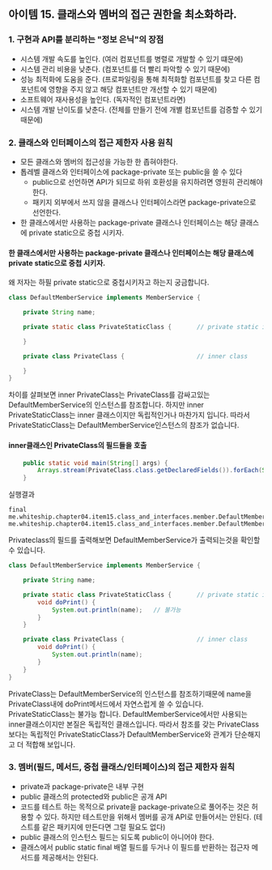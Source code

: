 ## 아이템 15. 클래스와 멤버의 접근 권한을 최소화하라.
### 1. 구현과 API를 분리하는 "정보 은닉"의 장점
- 시스템 개발 속도를 높인다. (여러 컴포넌트를 병렬로 개발할 수 있기 떄문에)
- 시스템 관리 비용을 낮춘다. (컴포넌트를 더 빨리 파악할 수 있기 때문에)
- 성능 최적화에 도움을 준다. (프로파일링을 통해 최적화할 컴포넌트를 찾고 다른 컴포넌트에 영향을 주지 않고 해당 컴포넌트만 개선할 수 있기 때문에)
- 소프트웨어 재사용성을 높인다. (독자적인 컴포넌트라면)
- 시스템 개발 난이도를 낮춘다. (전체를 만들기 전에 개별 컴포넌트를 검증할 수 있기 때문에)

### 2. 클래스와 인터페이스의 접근 제한자 사용 원칙
- 모든 클래스와 멤버의 접근성을 가능한 한 좁혀야한다.
- 톱레벨 클래스와 인터페이스에 package-private 또는 public을 쓸 수 있다
	- public으로 선언하면 API가 되므로 하위 호환성을 유지하려면 영원히 관리해야 한다.
    - 패키지 외부에서 쓰지 않을 클래스나 인터페이스라면 package-private으로 선언한다.
- 한 클래스에서만 사용하는 package-private 클래스나 인터페이스는 해당 클래스에 private static으로 중첩 시키자.

#### 한 클래스에서만 사용하는 package-private 클래스나 인터페이스는 해당 클래스에 private static으로 중첩 시키자.
왜 저자는 하필 private static으로 중첩시키자고 하는지 궁금합니다.

```java
class DefaultMemberService implements MemberService {

    private String name;

    private static class PrivateStaticClass {		// private static inner class

    }

    private class PrivateClass {					// inner class

    }
}
```
차이를 살펴보면 inner PrivateClass는 PrivateClass를 감싸고있는 DefaultMemberService의 인스턴스를 참조합니다. 하지만 inner PrivateStaticClass는 inner 클래스이지만 독립적인거나 마찬가지 입니다. 따라서 PrivateStaticClass는 DefaultMemberService인스턴스의 참조가 없습니다. 

#### inner클래스인 PrivateClass의 필드들을 호출
```java
    public static void main(String[] args) {
        Arrays.stream(PrivateClass.class.getDeclaredFields()).forEach(System.out::println);
    }
```
실행결과
```
final me.whiteship.chapter04.item15.class_and_interfaces.member.DefaultMemberService me.whiteship.chapter04.item15.class_and_interfaces.member.DefaultMemberService$PrivateClass.this$0
```
Privateclass의 필드를 출력해보면 DefaultMemberService가 출력되는것을 확인할 수 있습니다.


```java
class DefaultMemberService implements MemberService {

    private String name;

    private static class PrivateStaticClass {		// private static inner class
		void doPrint() {
        	System.out.println(name);	// 불가능
        }
    }

    private class PrivateClass {					// inner class
		void doPrint() {
        	System.out.println(name);
        }
    }
}
```
PrivateClass는 DefaultMemberService의 인스턴스를 참조하기때문에 name을 PrivateClass내에 doPrint메서드에서 자연스럽게 쓸 수 있습니다. PrivateStaticClass는 불가능 합니다. DefaultMemberService에서만 사용되는 inner클래스이지만 본질은 독립적인 클래스입니다. 따라서 참조를 갖는 PrivateClass보다는 독립적인 PrivateStaticClass가 DefaultMemberService와 관계가 단순해지고 더 적합해 보입니다.

### 3. 멤버(필드, 메서드, 중첩 클래스/인터페이스)의 접근 제한자 원칙
- private과 package-private은 내부 구현
- public 클래스의 protected와 public은 공개 API
- 코드를 테스트 하는 목적으로 private을 package-private으로 풀어주는 것은 허용할 수 있다. 하지만 테스트만을 위해서 멤버를 공개 API로 만들어서는 안된다. (테스트를 같은 패키지에 만든다면 그럴 필요도 없다)
- public 클래스의 인스턴스 필드는 되도록 public이 아니어야 한다.
- 클래스에서 public static final 배열 필드를 두거나 이 필드를 반환하는 접근자 메서드를 제공해서는 안된다.
